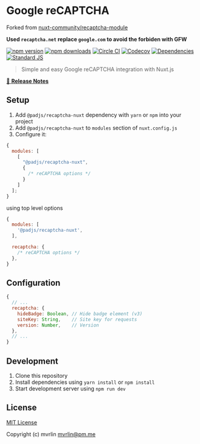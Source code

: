 # Google reCAPTCHA

Forked from [nuxt-community/recaptcha-module](https://github.com/nuxt-community/recaptcha-module)

**Used `recaptcha.net` replace `google.com` to avoid the forbiden with GFW**

[![npm version][npm-version-src]][npm-version-href]
[![npm downloads][npm-downloads-src]][npm-downloads-href]
[![Circle CI][circle-ci-src]][circle-ci-href]
[![Codecov][codecov-src]][codecov-href]
[![Dependencies][david-dm-src]][david-dm-href]
[![Standard JS][standard-js-src]][standard-js-href]

> Simple and easy Google reCAPTCHA integration with Nuxt.js

[📖 **Release Notes**](./CHANGELOG.md)

## Setup

1. Add `@padjs/recaptcha-nuxt` dependency with `yarn` or `npm` into your project
2. Add `@padjs/recaptcha-nuxt` to `modules` section of `nuxt.config.js`
3. Configure it:

```js
{
  modules: [
    [
      "@padjs/recaptcha-nuxt",
      {
        /* reCAPTCHA options */
      }
    ]
  ];
}
```

using top level options

```js
{
  modules: [
    '@padjs/recaptcha-nuxt',
  ],

  recaptcha: {
    /* reCAPTCHA options */
  },
}
```

## Configuration

```js
{
  // ...
  recaptcha: {
    hideBadge: Boolean, // Hide badge element (v3)
    siteKey: String,    // Site key for requests
    version: Number,    // Version
  },
  // ...
}
```

## Development

1. Clone this repository
2. Install dependencies using `yarn install` or `npm install`
3. Start development server using `npm run dev`

## License

[MIT License](./LICENSE)

Copyright (c) mvrlin <mvrlin@pm.me>

<!-- Badges -->

[npm-version-src]: https://img.shields.io/npm/dt/@nuxtjs/recaptcha.svg?style=flat-square
[npm-version-href]: https://npmjs.com/package/@nuxtjs/recaptcha
[npm-downloads-src]: https://img.shields.io/npm/v/@nuxtjs/recaptcha/latest.svg?style=flat-square
[npm-downloads-href]: https://npmjs.com/package/@nuxtjs/recaptcha
[circle-ci-src]: https://img.shields.io/circleci/project/github/nuxt-community/recaptcha-module.svg?style=flat-square
[circle-ci-href]: https://circleci.com/gh/nuxt-community/recaptcha-module
[codecov-src]: https://img.shields.io/codecov/c/github/nuxt-community/recaptcha-module.svg?style=flat-square
[codecov-href]: https://codecov.io/gh/@nuxtjs/recaptcha
[david-dm-src]: https://david-dm.org/@nuxtjs/recaptcha/status.svg?style=flat-square
[david-dm-href]: https://david-dm.org/@nuxtjs/recaptcha
[standard-js-src]: https://img.shields.io/badge/code_style-standard-brightgreen.svg?style=flat-square
[standard-js-href]: https://standardjs.com
